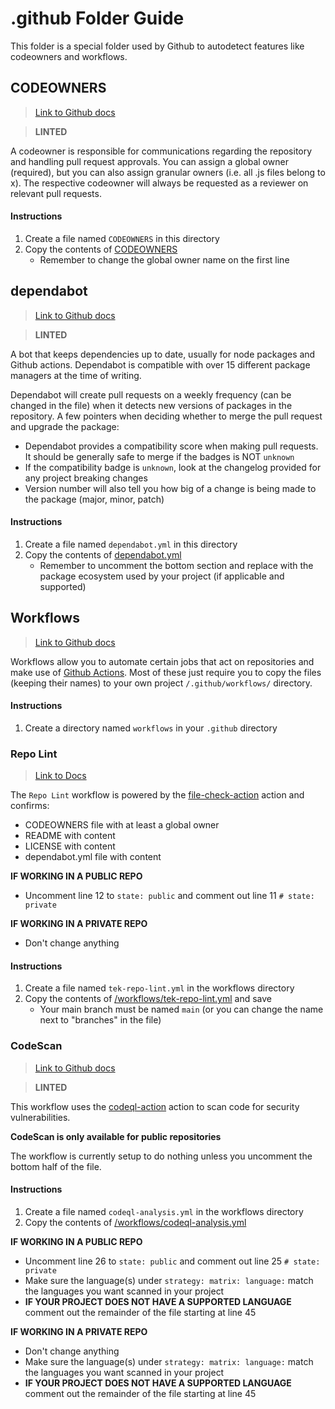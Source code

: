 # .github Folder Guide
This folder is a special folder used by Github to autodetect features like codeowners and workflows.

## CODEOWNERS
> [Link to Github docs](https://docs.github.com/en/repositories/managing-your-repositorys-settings-and-features/customizing-your-repository/about-code-owners)

> **LINTED**

A codeowner is responsible for communications regarding the repository and handling pull request approvals. You can assign a global owner (required), but you can also assign granular owners (i.e. all .js files belong to x). The respective codeowner will always be requested as a reviewer on relevant pull requests.

#### Instructions
1. Create a file named `CODEOWNERS` in this directory
2. Copy the contents of [CODEOWNERS](https://github.com/tektronix/best-practice-resources/blob/main/.github/CODEOWNERS)
   - Remember to change the global owner name on the first line

## dependabot
> [Link to Github docs](https://docs.github.com/en/code-security/dependabot/dependabot-version-updates/configuration-options-for-the-dependabot.yml-file)

> **LINTED**

A bot that keeps dependencies up to date, usually for node packages and Github actions. Dependabot is compatible with over 15 different package managers at the time of writing.

Dependabot will create pull requests on a weekly frequency (can be changed in the file) when it detects new versions of packages in the repository. A few pointers when deciding whether to merge the pull request and upgrade the package:
- Dependabot provides a compatibility score when making pull requests. It should be generally safe to merge if the badges is NOT `unknown`
- If the compatibility badge is `unknown`, look at the changelog provided for any project breaking changes
- Version number will also tell you how big of a change is being made to the package (major, minor, patch)

#### Instructions
1. Create a file named `dependabot.yml` in this directory
2. Copy the contents of [dependabot.yml](https://github.com/tektronix/best-practice-resources/blob/main/.github/dependabot.yml)
   - Remember to uncomment the bottom section and replace with the package ecosystem used by your project (if applicable and supported)

## Workflows
> [Link to Github docs](https://docs.github.com/en/actions/using-workflows/about-workflows)

Workflows allow you to automate certain jobs that act on repositories and make use of [Github Actions](https://docs.github.com/en/actions). Most of these just require you to copy the files (keeping their names) to your own project `/.github/workflows/` directory.

#### Instructions
1. Create a directory named `workflows` in your `.github` directory

### Repo Lint
> [Link to Docs](https://github.com/initialstate/file-check-action)

The `Repo Lint` workflow is powered by the [file-check-action](https://github.com/initialstate/file-check-action) action and confirms:
- CODEOWNERS file with at least a global owner
- README with content
- LICENSE with content
- dependabot.yml file with content

**IF WORKING IN A PUBLIC REPO**
- Uncomment line 12 to `state: public` and comment out line 11 `# state: private`

**IF WORKING IN A PRIVATE REPO**
- Don't change anything

#### Instructions
1. Create a file named `tek-repo-lint.yml` in the workflows directory
2. Copy the contents of [/workflows/tek-repo-lint.yml](https://github.com/tektronix/best-practice-resources/blob/main/.github/workflows/tek-repo-lint.yml) and save
   - Your main branch must be named `main` (or you can change the name next to "branches" in the file)

### CodeScan
> [Link to Github docs](https://docs.github.com/en/code-security/code-scanning/automatically-scanning-your-code-for-vulnerabilities-and-errors/about-code-scanning-with-codeql)

> **LINTED**

This workflow uses the [codeql-action](https://github.com/github/codeql-action#codeql-action) action to scan code for security vulnerabilities.

**CodeScan is only available for public repositories**

The workflow is currently setup to do nothing unless you uncomment the bottom half of the file.

#### Instructions
1. Create a file named `codeql-analysis.yml` in the workflows directory
2. Copy the contents of [/workflows/codeql-analysis.yml](https://github.com/tektronix/best-practice-resources/blob/main/.github/workflows/codeql-analysis.yml)

**IF WORKING IN A PUBLIC REPO**
- Uncomment line 26 to `state: public` and comment out line 25 `# state: private`
- Make sure the language(s) under `strategy: matrix: language:` match the languages you want scanned in your project
- **IF YOUR PROJECT DOES NOT HAVE A SUPPORTED LANGUAGE** comment out the remainder of the file starting at line 45


**IF WORKING IN A PRIVATE REPO**
- Don't change anything
- Make sure the language(s) under `strategy: matrix: language:` match the languages you want scanned in your project
- **IF YOUR PROJECT DOES NOT HAVE A SUPPORTED LANGUAGE** comment out the remainder of the file starting at line 45



